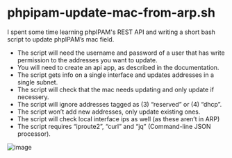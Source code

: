 # phpipam-update-mac-from-arp.sh

I spent some time learning phpIPAM's REST API and writing a short bash script to update phpIPAM’s mac field.

- The script will need the username and password of a user that has write permission to the addresses you want to update.
- You will need to create an api app, as described in the documentation.
- The script gets info on a single interface and updates addresses in a single subnet.
- The script will check that the mac needs updating and only update if necessery.
- The script will ignore addresses tagged as (3) “reserved” or (4) “dhcp”.
- The script won’t add new addresses, only update existing ones.
- The script will check local interface ips as well (as these aren’t in ARP)
- The script requires “iproute2”, “curl” and “jq” (Command-line JSON processor).

![image](https://user-images.githubusercontent.com/1316058/200133773-cc1ff9ed-56eb-4b67-82c3-45bfa46f608d.png)
